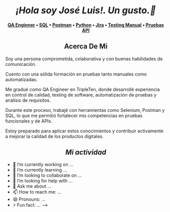 # <h1 align="center"> _**¡Hola soy José Luis!. Un gusto.👋**_ </h1>  
<h4 align="center">
  <b><a href="https://ossinsight.io/explore/">QA Enginner</a></b>
  •
  <b><a href="https://ossinsight.io/collections/open-source-database">SQL</a></b>
  •
  <b><a href="https://ossinsight.io/analyze/Ovilia">Postman</a></b>
  •
  <a href="https://ossinsight.io/analyze/pingcap/tidb">Python</a>
  •
  <a href="https://ossinsight.io/collections/open-source-database">Jira</a>
  •
  <a href="https://ossinsight.io/docs/workshop">Testing Manual</a>
  •
  <a href="https://twitter.com/OSSInsight">Pruebas API</a>
</h3>
<h2 align="center"> Acerca De Mi </h2>

Soy una persona comprometida, colaborativa y con buenas habilidades de comunicación. 

Cuento con una sólida formación en pruebas tanto manuales como automatizadas. 

Me gradué como QA Engineer en TripleTen, donde desarrollé experiencia en control de calidad, testing de software, automatización de pruebas y análisis de requisitos.

Durante este proceso, trabajé con herramientas como Selenium, Postman y SQL, lo que me permitió fortalecer mis competencias en pruebas funcionales y de APIs.

Estoy preparado para aplicar estos conocimientos y contribuir activamente a mejorar la calidad de los productos digitales.

### <h2 align="center">_**Mi actividad**_</h2> 

- 🔭 I’m currently working on ...
- 🌱 I’m currently learning ...
- 👯 I’m looking to collaborate on ...
- 🤔 I’m looking for help with ...
- 💬 Ask me about ...
- 📫 How to reach me: ...
- 😄 Pronouns: ...
- ⚡ Fun fact: ...
-->
